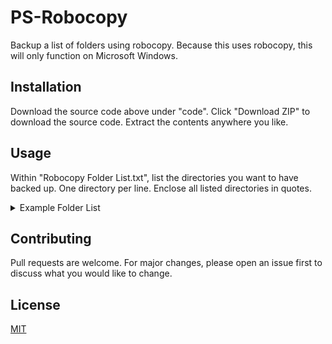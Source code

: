 # PS-Robocopy

Backup a list of folders using robocopy. Because this uses robocopy, this will only function on Microsoft Windows.

## Installation

Download the source code above under "code". Click "Download ZIP" to download the source code. Extract the contents anywhere you like.

## Usage

Within "Robocopy Folder List.txt", list the directories you want to have backed up. One directory per line. Enclose all listed directories in quotes.
<details>
<summary>Example Folder List</summary>
"C:\Users\Default\Documents"<br>
"C:\Users\Public\Pictures"<br>
"D:\SteamLibrary"
</details>

## Contributing
Pull requests are welcome. For major changes, please open an issue first to discuss what you would like to change.

## License
[MIT](https://choosealicense.com/licenses/mit/)
